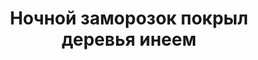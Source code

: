 ---
title: Ночной заморозок покрыл деревья инеем
location: Рядом с рекой Средняя Ларба и посёлком Ларба. Тындинский район, Амурская область, Россия
tags: [fav]
---